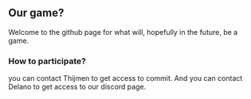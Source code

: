 ## Our game?

Welcome to the github page for what will, hopefully in the future, be a game.

### How to participate?

you can contact Thijmen to get access to commit. And you can contact Delano to get access to our discord page.

